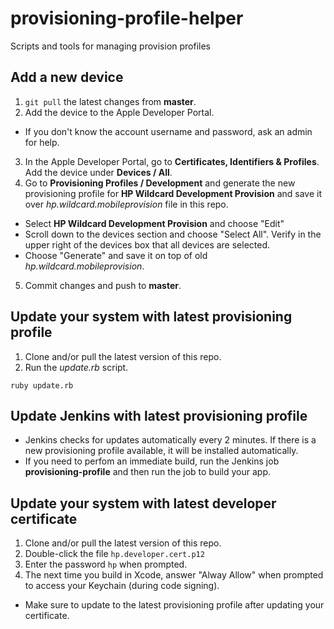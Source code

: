 # provisioning-profile-helper

Scripts and tools for managing provision profiles

## Add a new device

1. `git pull` the latest changes from __master__.
2. Add the device to the Apple Developer Portal.
  * If you don't know the account username and password, ask an admin for help.
3. In the Apple Developer Portal, go to __Certificates, Identifiers & Profiles__. Add the device under __Devices / All__.
4. Go to __Provisioning Profiles / Development__ and generate the new provisioning profile for __HP Wildcard Development Provision__  and save it over _hp.wildcard.mobileprovision_ file in this repo.
  * Select __HP Wildcard Development Provision__ and choose "Edit"
  * Scroll down to the devices section and choose "Select All". Verify in the upper right of the devices box that all devices are selected.
  * Choose "Generate" and save it on top of old _hp.wildcard.mobileprovision_.
5. Commit changes and push to __master__.


## Update your system with latest provisioning profile

1. Clone and/or pull the latest version of this repo.
2. Run the _update.rb_ script.

  `ruby update.rb`

## Update Jenkins with latest provisioning profile

* Jenkins checks for updates automatically every 2 minutes. If there is a new provisioning profile available, it will be installed automatically.
* If you need to perfom an immediate build, run the Jenkins job __provisioning-profile__ and then run the job to build your app.

## Update your system with latest developer certificate

1. Clone and/or pull the latest version of this repo.
2. Double-click the file `hp.developer.cert.p12`
3. Enter the password `hp` when prompted.
4. The next time you build in Xcode, answer "Alway Allow" when prompted to access your Keychain (during code signing).

* Make sure to update to the latest provisioning profile after updating your certificate.

